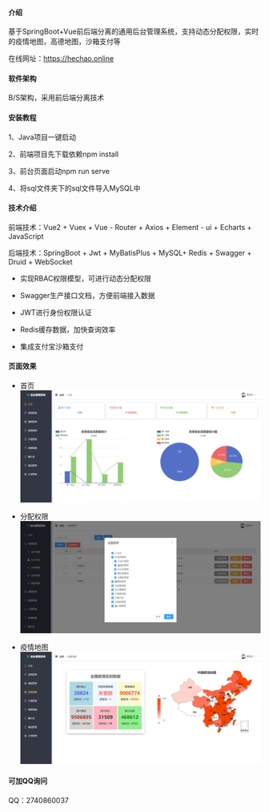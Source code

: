 #### 介绍

基于SpringBoot+Vue前后端分离的通用后台管理系统，支持动态分配权限，实时的疫情地图，高德地图，沙箱支付等

在线网址：https://hechao.online

#### 软件架构

B/S架构，采用前后端分离技术

#### 安装教程

1、Java项目一键启动

2、前端项目先下载依赖npm install

3、前台页面启动npm run serve

4、将sql文件夹下的sql文件导入MySQL中

#### 技术介绍

前端技术：Vue2 + Vuex + Vue - Router + Axios + Element - ui + Echarts + JavaScript

后端技术：SpringBoot + Jwt + MyBatisPlus + MySQL+ Redis + Swagger + Druid + WebSocket

* 实现RBAC权限模型，可进行动态分配权限

* Swagger生产接口文档，方便前端接入数据

* JWT进行身份权限认证

* Redis缓存数据，加快查询效率

* 集成支付宝沙箱支付

#### 页面效果

* 首页
![image](imgs/1.png)

* 分配权限
![image](imgs/3.png)

* 疫情地图
![image](imgs/2.png)

#### 可加QQ询问

QQ：2740860037
